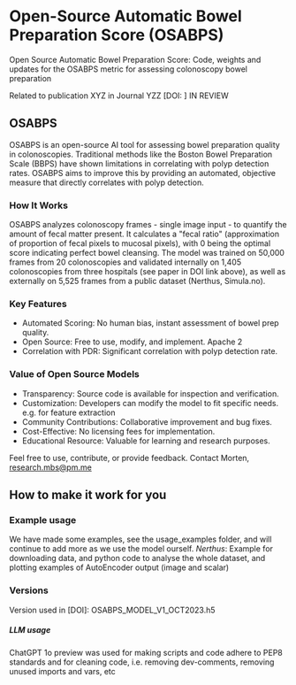 # Open-Source Automatic Bowel Preparation Score (OSABPS)

Open Source Automatic Bowel Preparation Score: Code, weights and updates for the OSABPS metric for assessing colonoscopy bowel preparation 

Related to publication XYZ in Journal YZZ [DOI: ] IN REVIEW  

## OSABPS

OSABPS is an open-source AI tool for assessing bowel preparation quality in colonoscopies. Traditional methods like the Boston Bowel Preparation Scale (BBPS) have shown limitations in correlating with polyp detection rates. OSABPS aims to improve this by providing an automated, objective measure that directly correlates with polyp detection.  

### How It Works
OSABPS analyzes colonoscopy frames - single image input - to quantify the amount of fecal matter present. It calculates a "fecal ratio" (approximation of proportion of fecal pixels to mucosal pixels), with 0 being the optimal score indicating perfect bowel cleansing. The model was trained on 50,000 frames from 20 colonoscopies and validated internally on 1,405 colonoscopies from three hospitals (see paper in DOI link above), as well as externally on 5,525 frames from a public dataset (Nerthus, Simula.no).

### Key Features
- Automated Scoring: No human bias, instant assessment of bowel prep quality.
- Open Source: Free to use, modify, and implement. Apache 2
- Correlation with PDR: Significant correlation with polyp detection rate.

### Value of Open Source Models
- Transparency: Source code is available for inspection and verification.
- Customization: Developers can modify the model to fit specific needs. e.g. for feature extraction
- Community Contributions: Collaborative improvement and bug fixes.
- Cost-Effective: No licensing fees for implementation.
- Educational Resource: Valuable for learning and research purposes.

Feel free to use, contribute, or provide feedback. Contact Morten, research.mbs@pm.me

## How to make it work for you


### Example usage
We have made some examples, see the usage_examples folder, and will continue to add more as we use the model ourself.
_Nerthus_: Example for downloading data, and python code to analyse the whole dataset, and plotting examples of AutoEncoder output (image and scalar)


### Versions
Version used in [DOI]: OSABPS_MODEL_V1_OCT2023.h5




##### LLM usage
ChatGPT 1o preview was used for making scripts and code adhere to PEP8 standards and for cleaning code, i.e. removing dev-comments, removing unused imports and vars, etc
